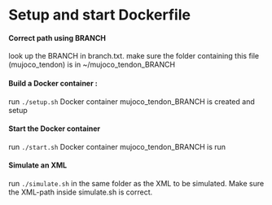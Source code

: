 # Setup and start Dockerfile

#### Correct path using BRANCH
look up the BRANCH in branch.txt.
make sure the folder containing this file (mujoco_tendon) is in ~/mujoco_tendon_BRANCH

#### Build a Docker container :
run `./setup.sh`
Docker container mujoco_tendon_BRANCH is created and setup 

#### Start the Docker container
run `./start.sh`
Docker container mujoco_tendon_BRANCH is run

#### Simulate an XML
run `./simulate.sh` in the same folder as the XML to be simulated.
Make sure the XML-path inside simulate.sh is correct.
